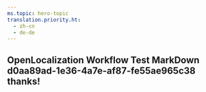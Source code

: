 ```yaml
---
ms.topic: hero-topic
translation.priority.ht: 
  - zh-cn
  - de-de
---
```

## OpenLocalization Workflow Test MarkDown d0aa89ad-1e36-4a7e-af87-fe55ae965c38 thanks!
